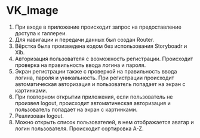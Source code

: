 # VK_Image

1. При входе в приложение происходит запрос на предоставление доступа к галлереи.
2. Для навигации и передачи данных был создан Router.
3. Вёрстка была произведена кодом без использования Storyboadr и Xib.
4. Авторизация пользователя с возможность регистрации. Происходит проверка на правильность ввода логина и пароля.
5. Экран регистрации также с проверкой на правильность ввода логина, пароля и уникальность. При регистрации происходит автоматическая авторизация и пользователь попадает на экран с картинками.
6. При повторном открытии приложения, если пользователь не произвел logout, происходит автоматическая авторизация и пользователь попадает на экран с картинками. 
7. Реализован logout. 
8. Можно открыть список пользователей, в нем отображается аватар и логин пользователя. Происходит сортировка A-Z.
